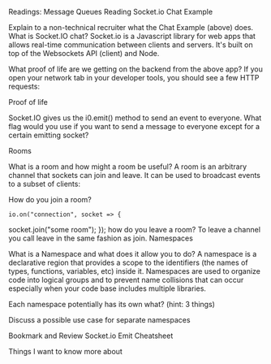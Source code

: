 Readings: Message Queues
Reading
Socket.io Chat Example

Explain to a non-technical recruiter what the Chat Example (above) does. What is Socket.IO chat? Socket.io is a Javascript library for web apps that allows real-time communication between clients and servers. It's built on top of the Websockets API (client) and Node.

What proof of life are we getting on the backend from the above app? If you open your network tab in your developer tools, you should see a few HTTP requests:

Proof of life

Socket.IO gives us the i0.emit() method to send an event to everyone. What flag would you use if you want to send a message to everyone except for a certain emitting socket?

Rooms

What is a room and how might a room be useful? A room is an arbitrary channel that sockets can join and leave. It can be used to broadcast events to a subset of clients:

How do you join a room?

    io.on("connection", socket => {
  socket.join("some room");
});
how do you leave a room? To leave a channel you call leave in the same fashion as join.
Namespaces

What is a Namespace and what does it allow you to do? A namespace is a declarative region that provides a scope to the identifiers (the names of types, functions, variables, etc) inside it. Namespaces are used to organize code into logical groups and to prevent name collisions that can occur especially when your code base includes multiple libraries.

Each namespace potentially has its own what? (hint: 3 things)

Discuss a possible use case for separate namespaces

Bookmark and Review
Socket.io Emit Cheatsheet

Things I want to know more about
